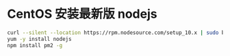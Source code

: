 # CentOS 安装最新版 nodejs

```bash
curl --silent --location https://rpm.nodesource.com/setup_10.x | sudo bash -
yum -y install nodejs
npm install pm2 -g
```
